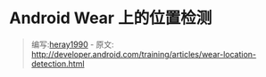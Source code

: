 # Android Wear 上的位置检测

> 编写:[heray1990](https://github.com/heray1990) - 原文: <http://developer.android.com/training/articles/wear-location-detection.html>